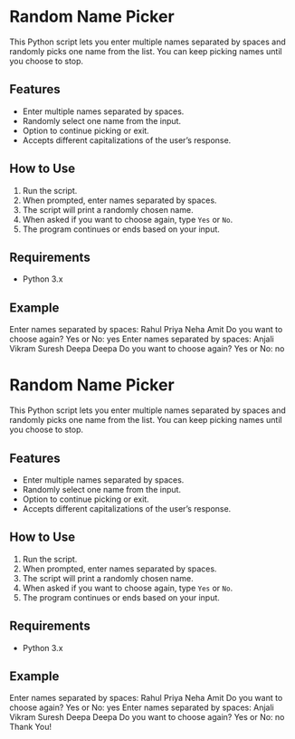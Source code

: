 # Random Name Picker

This Python script lets you enter multiple names separated by spaces and randomly picks one name from the list. You can keep picking names until you choose to stop.

## Features

- Enter multiple names separated by spaces.
- Randomly select one name from the input.
- Option to continue picking or exit.
- Accepts different capitalizations of the user’s response.

## How to Use

1. Run the script.
2. When prompted, enter names separated by spaces.
3. The script will print a randomly chosen name.
4. When asked if you want to choose again, type `Yes` or `No`.
5. The program continues or ends based on your input.

## Requirements

- Python 3.x

## Example

Enter names separated by spaces: Rahul Priya Neha Amit
Do you want to choose again? Yes or No: yes
Enter names separated by spaces: Anjali Vikram Suresh Deepa
Deepa
Do you want to choose again? Yes or No: no

# Random Name Picker

This Python script lets you enter multiple names separated by spaces and randomly picks one name from the list. You can keep picking names until you choose to stop.

## Features

- Enter multiple names separated by spaces.
- Randomly select one name from the input.
- Option to continue picking or exit.
- Accepts different capitalizations of the user’s response.

## How to Use

1. Run the script.
2. When prompted, enter names separated by spaces.
3. The script will print a randomly chosen name.
4. When asked if you want to choose again, type `Yes` or `No`.
5. The program continues or ends based on your input.

## Requirements

- Python 3.x

## Example

Enter names separated by spaces: Rahul Priya Neha Amit
Do you want to choose again? Yes or No: yes
Enter names separated by spaces: Anjali Vikram Suresh Deepa
Deepa
Do you want to choose again? Yes or No: no
Thank You!
